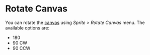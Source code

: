 # Rotate Canvas

You can rotate the [canvas](canvas.md) using _Sprite > Rotate Canvas_ menu. The available options are:

- 180
- 90 CW
- 90 CCW

 <!-- TODO: Preview of rotating the canvas  -->
